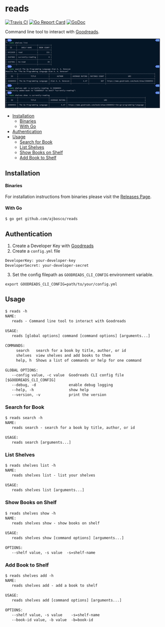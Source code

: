 # reads

[![Travis CI](https://img.shields.io/travis/ajbosco/reads.svg?style=flat-square)](https://travis-ci.org/ajbosco/reads)
[![Go Report Card](https://goreportcard.com/badge/github.com/ajbosco/reads?style=flat-square)](https://goreportcard.com/report/github.com/ajbosco/reads)
[![GoDoc](https://img.shields.io/badge/godoc-reference-5272B4.svg?style=flat-square)](https://godoc.org/github.com/ajbosco/reads/goodreads)

Command line tool to interact with [Goodreads](https://www.goodreads.com).

![screenshot](/img/screenshot.png)

- [Installation](#installation)
    + [Binaries](#binaries)
    + [With Go](#with-go)
- [Authentication](#authentication)
- [Usage](#usage)
  * [Search for Book](#search-for-book)
  * [List Shelves](#list-shelves)
  * [Show Books on Shelf](#show-books-on-shelf)
  * [Add Book to Shelf](#add-book-to-shelf)

## Installation

#### Binaries

For installation instructions from binaries please visit the [Releases Page](https://github.com/ajbosco/reads/releases).

#### With Go

```console
$ go get github.com/ajbosco/reads
```

## Authentication

1. Create a Developer Key with [Goodreads](https://www.goodreads.com/api/keys)
2. Create a `config.yml` file
```console
DeveloperKey: your-developer-key
DeveloperSecret: your-developer-secret
```
3. Set the config filepath as `GOODREADS_CLI_CONFIG` environment variable.
```console
export GOODREADS_CLI_CONFIG=path/to/your/config.yml
```
 
## Usage

```console
$ reads -h
NAME:
   reads - Command line tool to interact with Goodreads

USAGE:
   reads [global options] command [command options] [arguments...]

COMMANDS:
     search   search for a book by title, author, or id
     shelves  view shelves and add books to them
     help, h  Shows a list of commands or help for one command

GLOBAL OPTIONS:
   --config value, -c value  Goodreads CLI config file [$GOODREADS_CLI_CONFIG]
   --debug, -d               enable debug logging
   --help, -h                show help
   --version, -v             print the version
```

### Search for Book

```console
$ reads search -h
NAME:
   reads search - search for a book by title, author, or id

USAGE:
   reads search [arguments...]
```

### List Shelves

```console
$ reads shelves list -h
NAME:
   reads shelves list - list your shelves

USAGE:
   reads shelves list [arguments...]
```

### Show Books on Shelf

```console
$ reads shelves show -h
NAME:
   reads shelves show - show books on shelf

USAGE:
   reads shelves show [command options] [arguments...]

OPTIONS:
   --shelf value, -s value  -s=shelf-name
```

### Add Book to Shelf

```console
$ reads shelves add -h
NAME:
   reads shelves add - add a book to shelf

USAGE:
   reads shelves add [command options] [arguments...]

OPTIONS:
   --shelf value, -s value    -s=shelf-name
   --book-id value, -b value  -b=book-id
```